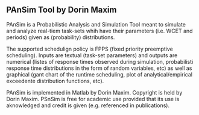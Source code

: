PAnSim Tool by Dorin Maxim
-----------------------------


PAnSim is a Probabilistic Analysis and Simulation Tool meant to simulate and analyze real-tiem task-sets whih have their parameters (i.e. WCET and periods) given as (probability) distributions.

The supported schedulign policy is FPPS (fixed priority preemptive scheduling).
Inputs are textual (task-set parameters) and outputs are numerical (listes of response times observed during simulation, probabilisti response time distributions in the form of random variables, etc) as well as graphical (gant chart of the runtime scheduling, plot of analytical/empirical exceedente distribution functions, etc).

PAnSim is implemented in Matlab by Dorin Maxim. Copyright is held by Dorin Maxim. 
PSnSim is free for academic use provided that its use is aknowledged and credit is given (e.g. referenced in publications). 

